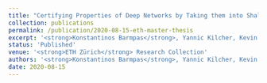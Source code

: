 ```yaml
---
title: "Certifying Properties of Deep Networks by Taking them into Shallow Waters"
collection: publications
permalink: /publication/2020-08-15-eth-master-thesis
excerpt: '<strong>Konstantinos Barmpas</strong>, Yannic Kilcher, Kevin Roth, David Haber, Thomas Hofmann - [[Paper](https://www.research-collection.ethz.ch/handle/20.500.11850/531617)] [[Research Poster](https://www.barmpas.com/publication/2020-08-15-eth-master-thesis)] [[Presentation Video](https://www.youtube.com/watch?v=fe72ryGoqLE&t=16s)]'
status: 'Published'
venue: '<strong>ETH Zürich</strong> Research Collection' 
authors: '<strong>Konstantinos Barmpas</strong>, Yannic Kilcher, Kevin Roth, David Haber, Thomas Hofmann'
date: 2020-08-15
---
```

